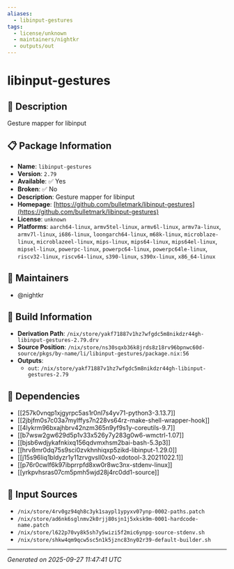 ```yaml
---
aliases:
  - libinput-gestures
tags:
  - license/unknown
  - maintainers/nightkr
  - outputs/out
---
```


# libinput-gestures

## 📝 Description

Gesture mapper for libinput

## 📋 Package Information

- **Name**: `libinput-gestures`
- **Version**: `2.79`
- **Available**: ✅ Yes
- **Broken**: ✅ No
- **Description**: Gesture mapper for libinput
- **Homepage**: [https://github.com/bulletmark/libinput-gestures](https://github.com/bulletmark/libinput-gestures)
- **License**: `unknown`
- **Platforms**: `aarch64-linux`, `armv5tel-linux`, `armv6l-linux`, `armv7a-linux`, `armv7l-linux`, `i686-linux`, `loongarch64-linux`, `m68k-linux`, `microblaze-linux`, `microblazeel-linux`, `mips-linux`, `mips64-linux`, `mips64el-linux`, `mipsel-linux`, `powerpc-linux`, `powerpc64-linux`, `powerpc64le-linux`, `riscv32-linux`, `riscv64-linux`, `s390-linux`, `s390x-linux`, `x86_64-linux`
## 👥 Maintainers

- @nightkr


## 🔧 Build Information

- **Derivation Path**: `/nix/store/yakf71887v1hz7wfgdc5m8nikdzr44gh-libinput-gestures-2.79.drv`
- **Source Position**: `/nix/store/ns30sqxb36k8jrds8z18rv96bpnwc60d-source/pkgs/by-name/li/libinput-gestures/package.nix:56`
- **Outputs**:
  - `out`:  `/nix/store/yakf71887v1hz7wfgdc5m8nikdzr44gh-libinput-gestures-2.79`

## 🔗 Dependencies

- [[257k0vnqp1xjgyrpc5as1r0nl7s4yv71-python3-3.13.7]]
- [[2jbjfm0s7c03a7mylffys7n228vs64rz-make-shell-wrapper-hook]]
- [[4lykrm96bxajhbrv42nzm365n9yf9s1y-coreutils-9.7]]
- [[b7wsw2gw629d5p1v33x526y7y283g0w6-wmctrl-1.07]]
- [[bjsb6wdjykafnkixq156qdvmxhsm2bai-bash-5.3p3]]
- [[hrv8mr0dq75s9sci0zvkhnhiqxp5zikd-libinput-1.29.0]]
- [[j15s96liq1bldyzr1y11zrvgvsll0xs0-xdotool-3.20211022.1]]
- [[p76r0cwlf6k97ibprrpfd8xw0r8wc3nx-stdenv-linux]]
- [[yrkpvhsras07cm5pmh5wjd28j4rc0dd1-source]]

## 📁 Input Sources

- `/nix/store/4rv0gz94qh8c3yk1saypl1ypyxv07ynp-0002-paths.patch`
- `/nix/store/ad6nk6sglnmv2k0rjj80sjn1j5xksk9m-0001-hardcode-name.patch`
- `/nix/store/l622p70vy8k5sh7y5wizi5f2mic6ynpg-source-stdenv.sh`
- `/nix/store/shkw4qm9qcw5sc5n1k5jznc83ny02r39-default-builder.sh`

---
*Generated on 2025-09-27 11:47:41 UTC*
